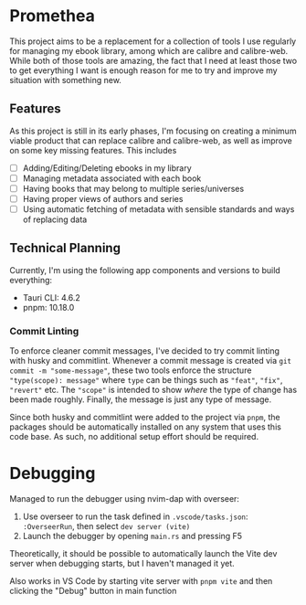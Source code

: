 # Promethea

This project aims to be a replacement for a collection of tools I use regularly for managing my ebook library, among which are calibre and calibre-web. While both of those tools are amazing, the fact that I need at least those two to get everything I want is enough reason for me to try and improve my situation with something new.

## Features

As this project is still in its early phases, I'm focusing on creating a minimum viable product that can replace calibre and calibre-web, as well as improve on some key missing features. This includes

- [ ] Adding/Editing/Deleting ebooks in my library
- [ ] Managing metadata associated with each book
- [ ] Having books that may belong to multiple series/universes
- [ ] Having proper views of authors and series
- [ ] Using automatic fetching of metadata with sensible standards and ways of replacing data

## Technical Planning

Currently, I'm using the following app components and versions to build everything:

- Tauri CLI: 4.6.2
- pnpm: 10.18.0

### Commit Linting

To enforce cleaner commit messages, I've decided to try commit linting with husky and commitlint. Whenever a commit message is created via `git commit -m "some-message"`, these two tools enforce the structure `"type(scope): message"` where `type` can be things such as `"feat"`, `"fix"`, `"revert"` etc. The `"scope"` is intended to show _where_ the type of change has been made roughly. Finally, the message is just any type of message.

Since both husky and commitlint were added to the project via `pnpm`, the packages should be automatically installed on any system that uses this code base. As such, no additional setup effort should be required.

# Debugging

Managed to run the debugger using nvim-dap with overseer:

1. Use overseer to run the task defined in `.vscode/tasks.json`: `:OverseerRun`, then select `dev server (vite)`
2. Launch the debugger by opening `main.rs` and pressing F5

Theoretically, it should be possible to automatically launch the Vite dev server when debugging starts, but I haven't managed it yet.

Also works in VS Code by starting vite server with `pnpm vite` and then clicking the "Debug" button in main function
